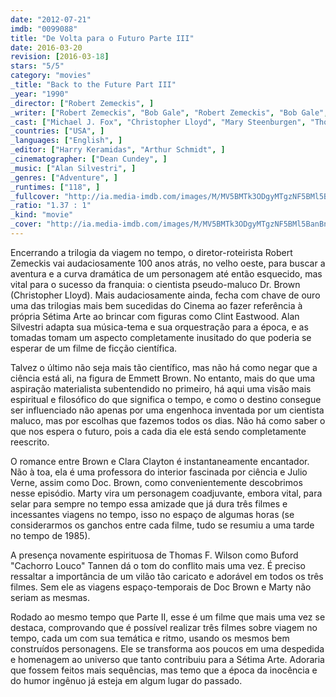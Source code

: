 ```yaml
---
date: "2012-07-21"
imdb: "0099088"
title: "De Volta para o Futuro Parte III"
date: 2016-03-20
revision: [2016-03-18]
stars: "5/5"
category: "movies"
_title: "Back to the Future Part III"
_year: "1990"
_director: ["Robert Zemeckis", ]
_writer: ["Robert Zemeckis", "Bob Gale", "Robert Zemeckis", "Bob Gale", "Bob Gale", ]
_cast: ["Michael J. Fox", "Christopher Lloyd", "Mary Steenburgen", "Thomas F. Wilson", "Lea Thompson", "Elisabeth Shue", "Matt Clark", "Richard Dysart", "Pat Buttram", ]
_countries: ["USA", ]
_languages: ["English", ]
_editor: ["Harry Keramidas", "Arthur Schmidt", ]
_cinematographer: ["Dean Cundey", ]
_music: ["Alan Silvestri", ]
_genres: ["Adventure", ]
_runtimes: ["118", ]
_fullcover: "http://ia.media-imdb.com/images/M/MV5BMTk3ODgyMTgzNF5BMl5BanBnXkFtZTcwODE3MzYwMg@@.jpg"
_ratio: "1.37 : 1"
_kind: "movie"
_cover: "http://ia.media-imdb.com/images/M/MV5BMTk3ODgyMTgzNF5BMl5BanBnXkFtZTcwODE3MzYwMg@@._V1._SX100_SY136_.jpg"
---
```

Encerrando a trilogia da viagem no tempo, o diretor-roteirista Robert Zemeckis vai audaciosamente 100 anos atrás, no velho oeste, para buscar a aventura e a curva dramática de um personagem até então esquecido, mas vital para o sucesso da franquia: o cientista pseudo-maluco Dr. Brown (Christopher Lloyd). Mais audaciosamente ainda, fecha com chave de ouro uma das trilogias mais bem sucedidas do Cinema ao fazer referência à própria Sétima Arte ao brincar com figuras como Clint Eastwood. Alan Silvestri adapta sua música-tema e sua orquestração para a época, e as tomadas tomam um aspecto completamente inusitado do que poderia se esperar de um filme de ficção científica.

Talvez o último não seja mais tão científico, mas não há como negar que a ciência está ali, na figura de Emmett Brown. No entanto, mais do que uma aspiração materialista subentendido no primeiro, há aqui uma visão mais espiritual e filosófico do que significa o tempo, e como o destino consegue ser influenciado não apenas por uma engenhoca inventada por um cientista maluco, mas por escolhas que fazemos todos os dias. Não há como saber o que nos espera o futuro, pois a cada dia ele está sendo completamente reescrito.

O romance entre Brown e Clara Clayton é instantaneamente encantador. Não à toa, ela é uma professora do interior fascinada por ciência e Julio Verne, assim como Doc. Brown, como convenientemente descobrimos nesse episódio. Marty vira um personagem coadjuvante, embora vital, para selar para sempre no tempo essa amizade que já dura três filmes e incessantes viagens no tempo, isso no espaço de algumas horas (se considerarmos os ganchos entre cada filme, tudo se resumiu a uma tarde no tempo de 1985).

A presença novamente espirituosa de Thomas F. Wilson como Buford "Cachorro Louco" Tannen dá o tom do conflito mais uma vez. É preciso ressaltar a importância de um vilão tão caricato e adorável em todos os três filmes. Sem ele as viagens espaço-temporais de Doc Brown e Marty não seriam as mesmas.

Rodado ao mesmo tempo que Parte II, esse é um filme que mais uma vez se destaca, comprovando que é possível realizar três filmes sobre viagem no tempo, cada um com sua temática e ritmo, usando os mesmos bem construídos personagens. Ele se transforma aos poucos em uma despedida e homenagem ao universo que tanto contribuiu para a Sétima Arte. Adoraria que fossem feitos mais sequências, mas temo que a época da inocência e do humor ingênuo já esteja em algum lugar do passado.
